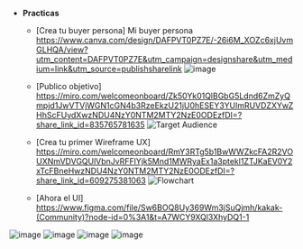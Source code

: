 - **Practicas**
  - [Crea tu buyer persona]
  Mi buyer persona https://www.canva.com/design/DAFPVT0PZ7E/-26i6M_XOZc6xjUvmGLHQA/view?utm_content=DAFPVT0PZ7E&utm_campaign=designshare&utm_medium=link&utm_source=publishsharelink
  ![image](https://user-images.githubusercontent.com/114269186/203374752-c33c063a-7547-4117-9635-dd73376d2508.png)

  - [Publico objetivo]
  https://miro.com/welcomeonboard/Zk50Yk01QlBGbG5Ldnd6ZmZyQmpjd1JwVTVjWGN1cGN4b3RzeEkzU21jU0hESEY3YUlmRUVDZXYwZHhScFUydXwzNDU4NzY0NTM2MTY2NzE0ODEzfDI=?share_link_id=835765781635
  ![Target Audience](https://user-images.githubusercontent.com/114269186/203377890-7a6cfc20-ce1c-4944-b826-548dc74dfede.jpg)

  - [Crea tu primer Wireframe UX]
  https://miro.com/welcomeonboard/RmY3RTg5b1BwWWZkcFA2R2VOUXNmVDVGQUlVbnJvRFFlYjk5Mnd1MWRyaEx1a3ptekl1ZTJKaEV0Y2xTcFBneHwzNDU4NzY0NTM2MTY2NzE0ODEzfDI=?share_link_id=609275381063 
  ![Flowchart](https://user-images.githubusercontent.com/114269186/203399942-0db064d7-5e52-4492-9fa5-ec56cde06d7d.jpg)

  - [Ahora el UI]
https://www.figma.com/file/Sw6BOQ8Uy369Wm3jSuQjmh/kakak-(Community)?node-id=0%3A1&t=A7WCY9XQl3XhyDQ1-1


![image](https://user-images.githubusercontent.com/114269186/203418351-bc597848-5bb2-4b75-b145-66ed98287c3b.png)
![image](https://user-images.githubusercontent.com/114269186/203418366-74e77cb8-c8c5-4d61-be3a-69892296372b.png)
![image](https://user-images.githubusercontent.com/114269186/203418390-12599148-d323-4da5-9c6b-9fd7b4fc871f.png)
![image](https://user-images.githubusercontent.com/114269186/203418417-29fc4167-8d3a-4391-9012-e4deddae6220.png)
